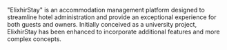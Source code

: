 "ElixhirStay" is an accommodation management platform designed to streamline hotel administration and provide an exceptional experience for both guests and owners. Initially conceived as a university project, ElixhirStay has been enhanced to incorporate additional features and more complex concepts.
